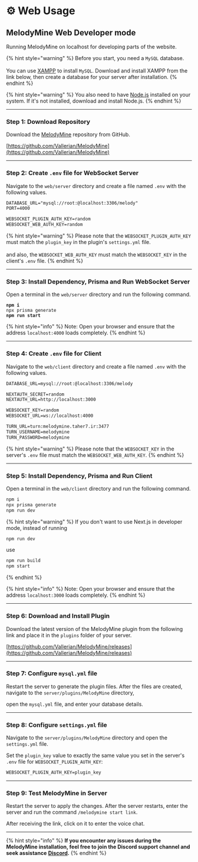 # ⚙️ Web Usage

## MelodyMine Web Developer mode

Running MelodyMine on localhost for developing parts of the website.

{% hint style="warning" %}
Before you start, you need a `MySQL` database.\
\
You can use [XAMPP](https://www.apachefriends.org/) to install `MySQL`. Download and install XAMPP from the link below, then create a database for your server after installation.
{% endhint %}

{% hint style="warning" %}
You also need to have [Node.js](https://nodejs.org) installed on your system. If it's not installed, download and install Node.js.
{% endhint %}

***

### Step 1: **Download Repository**

Download the [MelodyMine](https://github.com/Vallerian/MelodyMine) repository from GitHub.

[https://github.com/Vallerian/MelodyMine](https://github.com/Vallerian/MelodyMine)

***

### Step 2: **Create `.env` file for WebSocket Server**

Navigate to the `web/server` directory and create a file named `.env` with the following values.

```xml
DATABASE_URL="mysql://root:@localhost:3306/melody"
PORT=4000

WEBSOCKET_PLUGIN_AUTH_KEY=random
WEBSOCKET_WEB_AUTH_KEY=random
```

{% hint style="warning" %}
Please note that the `WEBSOCKET_PLUGIN_AUTH_KEY` must match the `plugin_key` in the plugin's `settings.yml` file.\
\
and also, the `WEBSOCKET_WEB_AUTH_KEY` must match the `WEBSOCKET_KEY` in the client's `.env` file.
{% endhint %}

***

### Step 3:  Install Dependency, Prisma and **Run WebSocket Server**

Open a terminal in the `web/server` directory and run the following command.

<pre class="language-bash"><code class="lang-bash"><strong>npm i
</strong>npx prisma generate
<strong>npm run start
</strong></code></pre>

{% hint style="info" %}
Note: Open your browser and ensure that the address `localhost:4000` loads completely.
{% endhint %}

***

### **Step 4: Create `.env` file for Client**

Navigate to the `web/client` directory and create a file named `.env` with the following values.

```markdown
DATABASE_URL=mysql://root:@localhost:3306/melody

NEXTAUTH_SECRET=random 
NEXTAUTH_URL=http://localhost:3000

WEBSOCKET_KEY=random
WEBSOCKET_URL=ws://localhost:4000

TURN_URL=turn:melodymine.taher7.ir:3477
TURN_USERNAME=melodymine
TURN_PASSWORD=melodymine
```

{% hint style="warning" %}
Please note that the `WEBSOCKET_KEY` in the server's `.env` file must match the `WEBSOCKET_WEB_AUTH_KEY`.
{% endhint %}

***

### **Step 5: Install** Dependency, Prisma and **Run Client**

Open a terminal in the `web/client` directory and run the following command.

```bash
npm i
npx prisma generate
npm run dev
```

{% hint style="warning" %}
If you don't want to use Next.js in developer mode, instead of running

```bash
npm run dev
```

use

```bash
npm run build
npm start
```
{% endhint %}

{% hint style="info" %}
Note: Open your browser and ensure that the address `localhost:3000` loads completely.
{% endhint %}

***

### **Step 6:  Download and Install Plugin**

Download the latest version of the MelodyMine plugin from the following link and place it in the `plugins` folder of your server.

[https://github.com/Vallerian/MelodyMine/releases](https://github.com/Vallerian/MelodyMine/releases)

***

### **Step 7: Configure `mysql.yml` file**

Restart the server to generate the plugin files. After the files are created, navigate to the `server/plugins/MelodyMine` directory,

&#x20;open the `mysql.yml` file, and enter your database details.

***

### **Step 8: Configure `settings.yml` file**

Navigate to the `server/plugins/MelodyMine` directory and open the `settings.yml` file.&#x20;

Set the `plugin_key` value to exactly the same value you set in the server's `.env` file for `WEBSOCKET_PLUGIN_AUTH_KEY`:

```xml
WEBSOCKET_PLUGIN_AUTH_KEY=plugin_key
```

***

### **Step 9: Test MelodyMine in Server**

Restart the server to apply the changes. After the server restarts, enter the server and run the command `/melodymine start link`.&#x20;

After receiving the link, click on it to enter the voice chat.

***

{% hint style="info" %}
**If you encounter any issues during the MelodyMine installation, feel free to join the Discord support channel and seek assistance** [**Discord**](https://discord.gg/CBua8YectX)**.**
{% endhint %}
